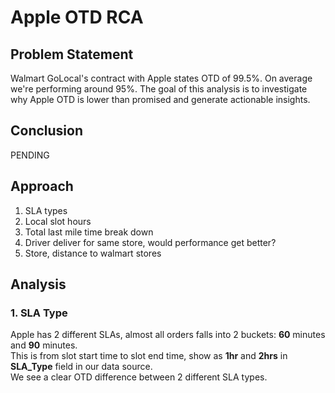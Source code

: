 # Apple OTD RCA
## Problem Statement
Walmart GoLocal's contract with Apple states OTD of 99.5%.
On average we're performing around 95%. The goal of this analysis is to investigate why Apple OTD is lower than promised and generate actionable insights.

## Conclusion
PENDING

## Approach
1. SLA types
2. Local slot hours
3. Total last mile time break down
4. Driver deliver for same store, would performance get better?
5. Store, distance to walmart stores

## Analysis
### 1. SLA Type
Apple has 2 different SLAs, almost all orders falls into 2 buckets: **60** minutes and **90** minutes.  
This is from slot start time to slot end time, show as **1hr** and **2hrs** in **SLA_Type** field in our data source.  
We see a clear OTD difference between 2 different SLA types.
